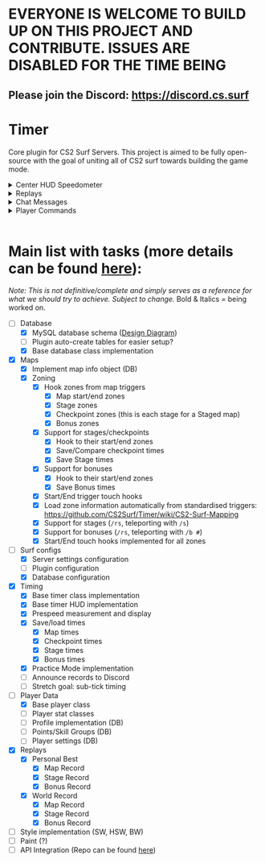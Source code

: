 # EVERYONE IS WELCOME TO BUILD UP ON THIS PROJECT AND CONTRIBUTE. ISSUES ARE DISABLED FOR THE TIME BEING 
## Please join the Discord: https://discord.cs.surf

# Timer
Core plugin for CS2 Surf Servers. This project is aimed to be fully open-source with the goal of uniting all of CS2 surf towards building the game mode.
<br>
<details> 
  <summary>Center HUD Speedometer</summary>
  <p>Different time formatting is available in the code base but not implemented for players to change it themselves. Refer to <strong>PlayerTimer.TimeFormatStyle</strong> in codebase</p>
  <ul>
    <li><strong>Map</strong>
      <p><em>Shown while player starts their Map Run from the map start zone (!r)</em></p>
      <details>
        <summary>Zone name + Start speed</summary>
        <p>Map Run mode:</p>
        <img src="https://i.imgur.com/IqUL067.png" alt="Map Start Zone">
        <img src="https://i.imgur.com/ITooApq.png" alt="Map Start Zone exit">
      </details>
    </li>
    <li><strong>Checkpoints</strong>
      <p><em>Only shown during Map Run after exiting a Checkpoint/Stage zone</em></p>
      <details>
        <summary>Zone name + Start speed</summary>
        <p>Checkpoint comparison:</p>
        <img src="https://i.imgur.com/recf26f.png" alt="Checkpoint Start Zone exit">
      </details>
    </li>
    <li><strong>Stages</strong>
      <p><em>Only shown while in Stage Mode, accessed through !s X or !stage X commands</em></p>
      <details>
        <summary>Zone name + Start speed</summary>
        <p>Stage Run mode:</p>
        <img src="https://i.imgur.com/Zi3HN2b.png" alt="Stages Start Zone">
        <img src="https://i.imgur.com/uYyumVJ.png" alt="Stages Start Zone exit">
      </details>
    </li>
    <li><strong>Bonuses</strong>
      <p><em>Only shown while in Bonus Mode, accessed through !b X or !bonus X commands</em></p>
      <details>
        <summary>Zone name + Start speed</summary>
        <p>Bonus Run mode:</p>
        <img src="https://i.imgur.com/Tlmdq9r.png" alt="Bonuses Start Zone">
        <img src="https://i.imgur.com/Rfm9qG4.png" alt="Bonuses Start Zone exit">
      </details>
    </li>
  </ul>
</details>

<details> 
  <summary>Replays</summary>
  <p>Currently only accessible through the <strong>!spec</strong> command and cycling the players. Different time formatting is available in the code base but not implemented for players to change it themselves. Refer to <strong>PlayerTimer.TimeFormatStyle</strong> in codebase</p>
  <p>Replays are saved for all types of runs Map/Stage/Bonus (and future Styles) regardless if they are a World Record or just a Personal Best. No functionality is implemented for replaying PB replays yet, feel free to add and Pull Request it</p>
  <ul>
    <li><strong>Map</strong>
      <details>
        <summary>Spectating Map Replay</summary>
        <p>Map Run:</p>
        <img src="https://i.imgur.com/gZutBkS.png" alt="Map Run Replay">
      </details>
    </li>
    <li><strong>Stages</strong>
      <details>
        <summary>Spectating Stage Replay</summary>
        <p>Stage Run:</p>
        <img src="https://i.imgur.com/tL7kM1l.png" alt="Stages Run Replay">
      </details>
    </li>
    <li><strong>Bonuses</strong>
      <p>Bonus Replays are also available but no screenshots at the time of writing.</p>
    </li>
    <li><strong>Scoreboard</strong>
      <details>
        <summary>Currently available replays for the map</summary>
        <p>Scoreboard:</p>
        <img src="https://i.imgur.com/RNTTFgi.png" alt="Scoreboard showing all available Replays">
      </details>
    </li>
  </ul>
</details>


<details> 
  <summary>Chat Messages</summary>
  <ul>
    <li><strong>Map Run</strong>
      <details>
        <summary>Improving a Record</summary>
        <p>Timer sends a chat message to all players upon a player beating the Map Record. Missing it sends a message only to the player:</p>
        <img src="https://i.imgur.com/ggCNjZ8.png" alt="Beating a Map record">
      </details>
      <details>
        <summary>Checkpoint Comparison</summary>
        <p>Timer sends a chat message the player comparing their PB checkpoint times with the current run (value in brackets after the time indicate the Speed):</p>
        <img src="https://i.imgur.com/ts4FfhY.png" alt="Checkpoints Comparison">
      </details>
    </li>
    <li><strong>Stage Records</strong>
      <details>
        <summary>New Stage record and improving Stage record</summary>
        <p>Timer sends a chat message to all players upon a player beating a Stage/Bonus/Map record. Different scenarios for missed/comparing times are also available and shown in chat but only to the player who is doing the run:</p>
        <img src="https://i.imgur.com/MNehNmv.png" alt="Stage Records and comparisons">
      </details>
    </li>
    <li><strong>QOL</strong>
      <details>
        <summary>Player Connected + Map Info (!mi / !tier)</summary>
        <p>LL is used for Local development and testing:</p>
        <img src="https://i.imgur.com/JtHwYnx.png" alt="Player Connected + Map Info">
      </details>
      <details>
        <summary>Player Rank</summary>
        <p>Displays the rank of the player on the current map:</p>
        <img src="https://i.imgur.com/4BXJjMv.png" alt="Player Rank">
      </details>
    </li>
  </ul>
</details>

<details> 
  <summary>Player Commands</summary>
      <p>We recommend making binds using the <strong>Console</strong> commands, chat commands may flood the server and not always work.</p>
  <ul>
    <li><strong>Saveloc (Practice Mode)</strong>
      <details>
        <summary>Save the current location</summary>
        <p>Chat: !saveloc</p>
        <p>Console: css_saveloc</p>
      </details>
      <details>
        <summary>Teleport to the last saved location</summary>
        <p>Chat: !tele</p>
        <p>Console: css_tele</p>
      </details>
      <details>
        <summary>Teleport to the previous saved location</summary>
        <p>Chat: !teleprev</p>
        <p>Console: css_teleprev</p>
      </details>
      <details>
        <summary>Teleport to the next saved location</summary>
        <p>Chat: !telenext</p>
        <p>Console: css_telenext</p>
      </details>
    </li>
  </ul>
  <ul>
    <li><strong>Spectate</strong>
      <details>
        <summary>Enter Spectator Mode</summary>
        <p>Chat: !spec</p>
        <p>Console: css_spec</p>
      </details>
      <details>
        <summary>Exiting Spectator Mode</summary>
        <p>No command currently available to go back to Play Mode (time may NOT be reset and you will loose your progress post entering Spectator Mode)</p>
        <p>Open team choosing menu <strong>M</strong> and select CT</p>
      </details>
    </li>
  </ul>
</details>
</br>

# Main list with tasks (more details can be found [here](https://github.com/tslashd/Timer/blob/dev/TODO)):
*Note: This is not definitive/complete and simply serves as a reference for what we should try to achieve. Subject to change.*
Bold & Italics = being worked on.
- [ ] Database
  - [X] MySQL database schema ([Design Diagram](https://dbdiagram.io/d/CS2Surf-Timer-DB-Schema-6560b76b3be1495787ace4d2))
  - [ ] Plugin auto-create tables for easier setup? 
  - [X] Base database class implementation
- [X] Maps
  - [X] Implement map info object (DB)
  - [X] Zoning
    - [X] Hook zones from map triggers
      - [X] Map start/end zones
      - [X] Stage zones
      - [X] Checkpoint zones (this is each stage for a Staged map)
      - [X] Bonus zones
    - [X] Support for stages/checkpoints
      - [X] Hook to their start/end zones
      - [X] Save/Compare checkpoint times
      - [X] Save Stage times
    - [X] Support for bonuses
      - [X] Hook to their start/end zones
      - [X] Save Bonus times
    - [X] Start/End trigger touch hooks
    - [X] Load zone information automatically from standardised triggers: https://github.com/CS2Surf/Timer/wiki/CS2-Surf-Mapping 
    - [X] Support for stages (`/rs`, teleporting with `/s`)
    - [X] Support for bonuses (`/rs`, teleporting with `/b #`)
    - [X] Start/End touch hooks implemented for all zones
- [ ] Surf configs
  - [X] Server settings configuration
  - [ ] Plugin configuration
  - [X] Database configuration
- [X] Timing
  - [X] Base timer class implementation
  - [X] Base timer HUD implementation
  - [X] Prespeed measurement and display
  - [X] Save/load times
    - [x] Map times
    - [x] Checkpoint times
    - [X] Stage times
    - [X] Bonus times
  - [X] Practice Mode implementation
  - [ ] Announce records to Discord
  - [ ] Stretch goal: sub-tick timing
- [ ] Player Data
  - [X] Base player class
  - [ ] Player stat classes
  - [ ] Profile implementation (DB)
  - [ ] Points/Skill Groups (DB)
  - [ ] Player settings (DB)
- [x] Replays
   - [x] Personal Best 
      - [x] Map Record
      - [X] Stage Record
      - [X] Bonus Record
   - [x] World Record
      - [X] Map Record
      - [X] Stage Record
      - [X] Bonus Record
- [ ] Style implementation (SW, HSW, BW)
- [ ] Paint (?)
- [ ] API Integration (Repo can be found [here](https://github.com/CS2Surf/CS2-Surf-API))
